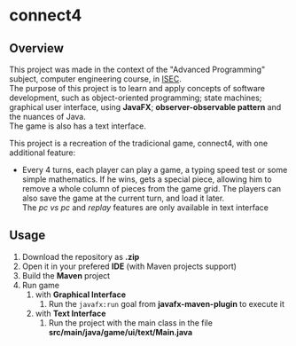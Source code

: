 # connect4

## Overview

This project was made in the context of the "Advanced Programming" subject, computer engineering course, in [ISEC](https://www.isec.pt/PT/Default.aspx).  
The purpose of this project is to learn and apply concepts of software development, such as object-oriented programming; state machines; graphical user interface, using **JavaFX**; **observer-observable pattern** and the nuances of Java.  
The game is also has a text interface.

This project is a recreation of the tradicional game, connect4, with one additional feature: 
- Every 4 turns, each player can play a game, a typing speed test or some simple mathematics. If he wins, gets a special piece, allowing him to remove a whole column of pieces from the game grid. The players can also save the game at the current turn, and load it later.  
The _pc vs pc_ and _replay_ features are only available in text interface

## Usage

1. Download the repository as **.zip**
2. Open it in your prefered **IDE** (with Maven projects support)
3. Build the **Maven** project 
4. Run game  
    1. with **Graphical Interface**
        1. Run the `javafx:run` goal from **javafx-maven-plugin** to execute it
    2. with **Text Interface**
        1. Run the project with the main class in the file **src/main/java/game/ui/text/Main.java**

